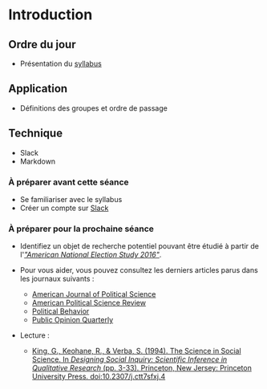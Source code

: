 # Introduction

## Ordre du jour
- Présentation du [syllabus](https://mickaeltemporao.github.io/CMT3A-MSS/)

## Application
-  Définitions des groupes et ordre de passage

## Technique
- Slack
- Markdown

### À préparer avant cette séance
- Se familiariser avec le syllabus
- Créer un compte sur [Slack](methodesss.slack.com)

### À préparer pour la prochaine séance
- Identifiez un objet de recherche potentiel pouvant être étudié à partir de l'[*"American National Election Study 2016"*](https://electionstudies.org/wp-content/uploads/2018/12/anes_timeseries_2016_userguidecodebook.pdf).
- Pour vous aider, vous pouvez consultez les derniers articles parus dans les journaux suivants :
    - [American Journal of Political Science](https://ajps.org/)
    - [American Political Science Review](https://www.cambridge.org/core/journals/american-political-science-review)
    - [Political Behavior](https://www.springer.com/journal/11109)
    - [Public Opinion Quarterly](https://academic.oup.com/poq)

- Lecture :
    - [King, G., Keohane, R., & Verba, S. (1994). The Science in Social Science. In *Designing Social Inquiry: Scientific Inference in Qualitative Research* (pp. 3-33). Princeton, New Jersey: Princeton University Press. doi:10.2307/j.ctt7sfxj.4](https://books.google.fr/books?id=A7VFF-JR3b8C&lpg=PP1&pg=PA3#v=onepage&q&f=false)

